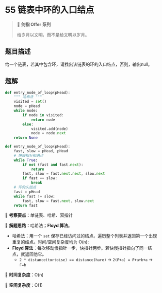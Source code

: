 # 55 链表中环的入口结点

> 🌟 **剑指 Offer 系列**
>
> 给岁月以文明，而不是给文明以岁月。

## 题目描述

给一个链表，若其中包含环，请找出该链表的环的入口结点，否则，输出null。

## 题解

```python
def entry_node_of_loop(pHead):
    """ 哈希法 """
    visited = set()
    node = pHead
    while node:
        if node in visited:
            return node
        else:
            visited.add(node)
            node = node.next
    return None
```

```python
def entry_node_of_loop(pHead):
    fast, slow = pHead, pHead
    # 快慢指针相遇点
    while True:
        if not (fast and fast.next):
            return 
        fast, slow = fast.next.next, slow.next
        if fast == slow:
            break
    # 环的头结点
    fast = pHead
    while fast != slow:
        fast, slow = fast.next, slow.next
    return fast
```

🍥 **考察要点**：单链表、哈希、双指针

🍬 **解题思路**：哈希法；**Floyd 算法**。

- 哈希法：用一个 `set` 保存已经访问过的结点。遍历整个列表并返回第一个出现重复的结点。时间/空间复杂度均为 O(n);
- **Floyd 算法**：每次移动慢指针一步，快指针两步。若快慢指针指向了同一结点，就返回他它。
  - `2 * distance(tortoise) == distance(hare)` -> `2(F+a) = F+a+b+a` -> `F=b`

🍉 **时间复杂度**：O(n)

🍭 **空间复杂度**：O(1)
